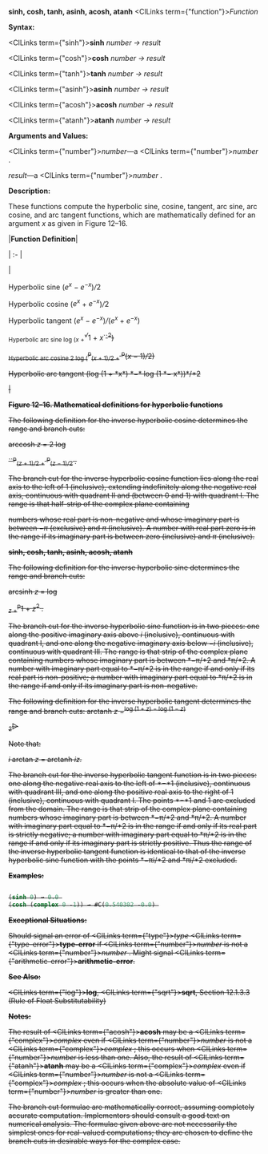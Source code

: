 **sinh, cosh, tanh, asinh, acosh, atanh** <ClLinks  term={"function"}><i>Function</i></ClLinks>

**Syntax:**

<ClLinks  term={"sinh"}><b>sinh</b></ClLinks> *number → result*

<ClLinks  term={"cosh"}><b>cosh</b></ClLinks> *number → result*

<ClLinks  term={"tanh"}><b>tanh</b></ClLinks> *number → result*

<ClLinks  term={"asinh"}><b>asinh</b></ClLinks> *number → result*

<ClLinks  term={"acosh"}><b>acosh</b></ClLinks> *number → result*

<ClLinks  term={"atanh"}><b>atanh</b></ClLinks> *number → result*

**Arguments and Values:**

<ClLinks  term={"number"}><i>number</i></ClLinks>—a <ClLinks  term={"number"}><i>number</i></ClLinks> .

*result*—a <ClLinks  term={"number"}><i>number</i></ClLinks> .

**Description:**

These functions compute the hyperbolic sine, cosine, tangent, arc sine, arc cosine, and arc tangent functions, which are mathematically defined for an argument *x* as given in Figure 12–16.

|**Function Definition**|

| :- |

|<p>Hyperbolic sine (<i>e<sup>x</sup> − e<sup>−x</sup></i>)<i>/</i>2 </p>
<p>Hyperbolic cosine (<i>e<sup>x</sup></i> + <i>e<sup>−x</sup></i>)<i>/</i>2 </p>
<p>Hyperbolic tangent (<i>e<sup>x</sup> − e<sup>−x</sup></i>)<i>/</i>(<i>e<sup>x</sup></i> + <i>e<sup>−x</sup></i>) </p>
<p><sub>Hyperbolic arc sine log (<i>x</i> +</sub><i><sup>√</sup></i>1 + <i>x</i>`<s>`<sup>2</sup>) </p>
<p><sub>Hyperbolic arc cosine 2 log (</sub><sup>p</sup><sub>(<i>x</i> + 1)<i>/</i>2 +</sub> <sup>p</sup>(<i>x −</i> 1)<i>/</i>2) </p>
<p>Hyperbolic arc tangent (log (1 + *x*) *−* log (1 *− x*))*/*2</p>|

**Figure 12–16. Mathematical definitions for hyperbolic functions**

The following definition for the inverse hyperbolic cosine determines the range and branch cuts:

arccosh *z* = 2 log

``<sup>p</sup><sub>(<i>z</i> + 1)<i>/</i>2 +</sub> <sup>p</sup><sub>(<i>z −</i> 1)<i>/</i>2</sub> <i>.</i>

The branch cut for the inverse hyperbolic cosine function lies along the real axis to the left of 1 (inclusive), extending indefinitely along the negative real axis, continuous with quadrant II and (between 0 and 1) with quadrant I. The range is that half-strip of the complex plane containing

numbers whose real part is non-negative and whose imaginary part is between *−π* (exclusive) and *π* (inclusive). A number with real part zero is in the range if its imaginary part is between zero (inclusive) and *π* (inclusive).

**sinh, cosh, tanh, asinh, acosh, atanh**

The following definition for the inverse hyperbolic sine determines the range and branch cuts:

arcsinh *z* = log

<sub><i>z</i> +</sub><sup>p</sup>1 + <i>z</i><sup>2</sup> <i>.</i>

The branch cut for the inverse hyperbolic sine function is in two pieces: one along the positive imaginary axis above *i* (inclusive), continuous with quadrant I, and one along the negative imaginary axis below *−i* (inclusive), continuous with quadrant III. The range is that strip of the complex plane containing numbers whose imaginary part is between *−π/*2 and *π/*2. A number with imaginary part equal to *−π/*2 is in the range if and only if its real part is non-positive; a number with imaginary part equal to *π/*2 is in the range if and only if its imaginary part is non-negative.

The following definition for the inverse hyperbolic tangent determines the range and branch cuts: arctanh <i>z</i> =<sup>log (1 + <i>z</i>) <i>−</i> log (1 <i>− z</i>)</sup>

<sub>2</sub>▷

Note that:

*i* arctan *z* = arctanh *iz.*

The branch cut for the inverse hyperbolic tangent function is in two pieces: one along the negative real axis to the left of *−*1 (inclusive), continuous with quadrant III, and one along the positive real axis to the right of 1 (inclusive), continuous with quadrant I. The points *−*1 and 1 are excluded from the domain. The range is that strip of the complex plane containing numbers whose imaginary part is between *−π/*2 and *π/*2. A number with imaginary part equal to *−π/*2 is in the range if and only if its real part is strictly negative; a number with imaginary part equal to *π/*2 is in the range if and only if its imaginary part is strictly positive. Thus the range of the inverse hyperbolic tangent function is identical to that of the inverse hyperbolic sine function with the points *−πi/*2 and *πi/*2 excluded.

**Examples:**

```lisp

(sinh 0) → 0.0 
(cosh (complex 0 -1)) → #C(0.540302 -0.0) 
```

**Exceptional Situations:**

Should signal an error of <ClLinks  term={"type"}><i>type</i></ClLinks> <ClLinks  term={"type-error"}><b>type-error</b></ClLinks> if <ClLinks  term={"number"}><i>number</i></ClLinks> is not a <ClLinks  term={"number"}><i>number</i></ClLinks> . Might signal <ClLinks  term={"arithmetic-error"}><b>arithmetic-error</b></ClLinks>.

**See Also:**

<ClLinks  term={"log"}><b>log</b></ClLinks>, <ClLinks  term={"sqrt"}><b>sqrt</b></ClLinks>, Section 12.1.3.3 (Rule of Float Substitutability)

**Notes:**

The result of <ClLinks  term={"acosh"}><b>acosh</b></ClLinks> may be a <ClLinks  term={"complex"}><i>complex</i></ClLinks> even if <ClLinks  term={"number"}><i>number</i></ClLinks> is not a <ClLinks  term={"complex"}><i>complex</i></ClLinks> ; this occurs when <ClLinks  term={"number"}><i>number</i></ClLinks> is less than one. Also, the result of <ClLinks  term={"atanh"}><b>atanh</b></ClLinks> may be a <ClLinks  term={"complex"}><i>complex</i></ClLinks> even if <ClLinks  term={"number"}><i>number</i></ClLinks> is not a <ClLinks  term={"complex"}><i>complex</i></ClLinks> ; this occurs when the absolute value of <ClLinks  term={"number"}><i>number</i></ClLinks> is greater than one.

The branch cut formulae are mathematically correct, assuming completely accurate computation. Implementors should consult a good text on numerical analysis. The formulae given above are not necessarily the simplest ones for real-valued computations; they are chosen to define the branch cuts in desirable ways for the complex case.

